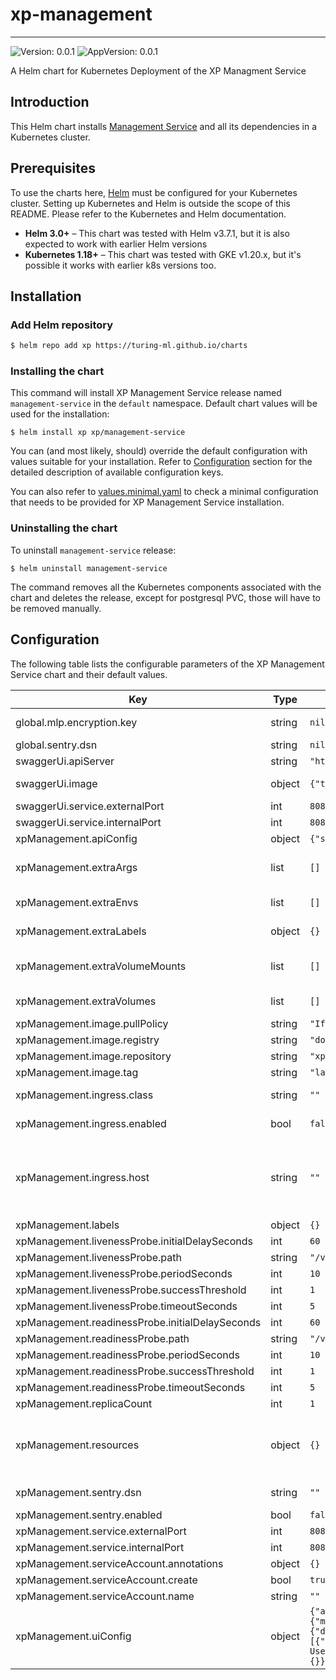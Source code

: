 # xp-management

---
![Version: 0.0.1](https://img.shields.io/badge/Version-0.0.1-informational?style=flat-square)
![AppVersion: 0.0.1](https://img.shields.io/badge/AppVersion-0.0.1-informational?style=flat-square)

A Helm chart for Kubernetes Deployment of the XP Managment Service

## Introduction

This Helm chart installs [Management Service](https://github.com/gojek/xp/management-service) and all its dependencies in a Kubernetes cluster.

## Prerequisites

To use the charts here, [Helm](https://helm.sh/) must be configured for your
Kubernetes cluster. Setting up Kubernetes and Helm is outside the scope of
this README. Please refer to the Kubernetes and Helm documentation.

- **Helm 3.0+** – This chart was tested with Helm v3.7.1, but it is also expected to work with earlier Helm versions
- **Kubernetes 1.18+** – This chart was tested with GKE v1.20.x, but it's possible it works with earlier k8s versions too.

## Installation

### Add Helm repository

```sh
$ helm repo add xp https://turing-ml.github.io/charts
```

### Installing the chart

This command will install XP Management Service release named `management-service` in the `default` namespace.
Default chart values will be used for the installation:
```shell
$ helm install xp xp/management-service
```

You can (and most likely, should) override the default configuration with values suitable for your installation.
Refer to [Configuration](#configuration) section for the detailed description of available configuration keys.

You can also refer to [values.minimal.yaml](./values.minimal.yaml) to check a minimal configuration that needs
to be provided for XP Management Service installation.

### Uninstalling the chart

To uninstall `management-service` release:
```shell
$ helm uninstall management-service
```

The command removes all the Kubernetes components associated with the chart and deletes the release,
except for postgresql PVC, those will have to be removed manually.

## Configuration

The following table lists the configurable parameters of the XP Management Service chart and their default values.

| Key | Type | Default | Description |
|-----|------|---------|-------------|
| global.mlp.encryption.key | string | `nil` | Global MLP Encryption Key to be used by all MLP components |
| global.sentry.dsn | string | `nil` | Global Sentry DSN value |
| swaggerUi.apiServer | string | `"http://127.0.0.1/v1"` | URL of API server |
| swaggerUi.image | object | `{"tag":"v3.47.1"}` | Docker tag for Swagger UI https://hub.docker.com/r/swaggerapi/swagger-ui |
| swaggerUi.service.externalPort | int | `8080` | Swagger UI Kubernetes service port number |
| swaggerUi.service.internalPort | int | `8081` | Swagger UI container port number |
| xpManagement.apiConfig | object | `{"sentryConfig":{"enabled":false}}` | XP Management Service server configuration. |
| xpManagement.extraArgs | list | `[]` | List of string containing additional XP Management Service server arguments. For example, multiple "-config" can be specified to use multiple config files |
| xpManagement.extraEnvs | list | `[]` | List of extra environment variables to add to XP Management Service server container |
| xpManagement.extraLabels | object | `{}` | List of extra labels to add to XP Management Service K8s resources |
| xpManagement.extraVolumeMounts | list | `[]` | Extra volume mounts to attach to XP Management Service server container. For example to mount the extra volume containing secrets |
| xpManagement.extraVolumes | list | `[]` | Extra volumes to attach to the Pod. For example, you can mount  additional secrets to these volumes |
| xpManagement.image.pullPolicy | string | `"IfNotPresent"` | Docker image pull policy |
| xpManagement.image.registry | string | `"docker.io/"` | Docker registry for XP Management Service image |
| xpManagement.image.repository | string | `"xp-management"` | Docker image repository for XP Management Service |
| xpManagement.image.tag | string | `"latest"` | Docker image tag for XP Management Service |
| xpManagement.ingress.class | string | `""` | Ingress class annotation to add to this Ingress rule, useful when there are multiple ingress controllers installed |
| xpManagement.ingress.enabled | bool | `false` | Enable ingress to provision Ingress resource for external access to XP Management Service |
| xpManagement.ingress.host | string | `""` | Set host value to enable name based virtual hosting. This allows routing HTTP traffic to multiple host names at the same IP address. If no host is specified, the ingress rule applies to all inbound HTTP traffic through  the IP address specified. https://kubernetes.io/docs/concepts/services-networking/ingress/#name-based-virtual-hosting |
| xpManagement.labels | object | `{}` |  |
| xpManagement.livenessProbe.initialDelaySeconds | int | `60` | Liveness probe delay and thresholds |
| xpManagement.livenessProbe.path | string | `"/v1/internal/live"` | HTTP path for liveness check |
| xpManagement.livenessProbe.periodSeconds | int | `10` |  |
| xpManagement.livenessProbe.successThreshold | int | `1` |  |
| xpManagement.livenessProbe.timeoutSeconds | int | `5` |  |
| xpManagement.readinessProbe.initialDelaySeconds | int | `60` | Liveness probe delay and thresholds |
| xpManagement.readinessProbe.path | string | `"/v1/internal/ready"` | HTTP path for readiness check |
| xpManagement.readinessProbe.periodSeconds | int | `10` |  |
| xpManagement.readinessProbe.successThreshold | int | `1` |  |
| xpManagement.readinessProbe.timeoutSeconds | int | `5` |  |
| xpManagement.replicaCount | int | `1` |  |
| xpManagement.resources | object | `{}` | Resources requests and limits for XP Management Service. This should be set according to your cluster capacity and service level objectives. Reference: https://kubernetes.io/docs/concepts/configuration/manage-resources-containers/ |
| xpManagement.sentry.dsn | string | `""` | Sentry DSN value used by both XP Management Service and XP UI |
| xpManagement.sentry.enabled | bool | `false` |  |
| xpManagement.service.externalPort | int | `8080` | XP Management Service Kubernetes service port number |
| xpManagement.service.internalPort | int | `8080` | XP Management Service container port number |
| xpManagement.serviceAccount.annotations | object | `{}` |  |
| xpManagement.serviceAccount.create | bool | `true` |  |
| xpManagement.serviceAccount.name | string | `""` |  |
| xpManagement.uiConfig | object | `{"apiConfig":{"mlpApiUrl":"/api/v1","xpApiUrl":"/api/xp/v1"},"appConfig":{"docsUrl":[{"href":"https://github.com/gojek/xp/tree/main/docs","label":"XP User Guide"}]},"authConfig":{"oauthClientId":""},"sentryConfig":{}}` | XP UI configuration. |
